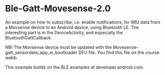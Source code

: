 # Ble-Gatt-Movesense-2.0

An example on how to subscribe, i.e. enable notifications, for IMU data from a Movsense device to an Android device,
using Bluetooth LE. The interesting part is in the DeviceActivity, and especially the BluetoothGattCallback.

NB! The Movsense device must be updated with the Movesense-gatt_sensordata_app_w_bootloader DFU file.
You find this file on the course webb.

This example builds on the BLE examples at developer.android.com.
